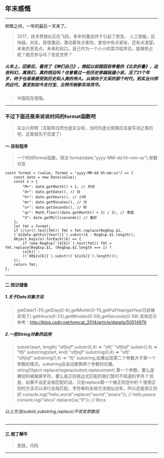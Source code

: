 ## 年末感慨

* * *

转眼之间，一年的最后一天来了。
> 2017，技术界貌似正在飞跃。多年的量变终于引起了质变。
人工智能，区块链。对此，我很激动，激动着有点害怕，害怕中有点紧张，还有点渴望。未来的至高点，未来的风口，自己作为一个小小的菜鸟程序员，能够抢占呢？能否参与吗？改变世界？

##### 火车上，回家后，看完了《神们自己》，想起以前囫囵吞枣看的《北京折叠》，这些科幻，离我们，真的很远吗？也曾看过一些历史穿越装逼小说，活了21个年岁，终于也渐渐感受到历史和人类的伟大。从倾向于文采的那个时代，到实业兴邦的近代，甚至到如今支付宝、比特币刷新实体货币。
>中国现在很强。


* * *

### 不过下面还是来说说时间的format函数吧
> 实业兴邦啊（互联网当然也是实业啦，当时的虚业我猜应该是写诗之类的吧，这里就先不百度了）

####  一.目标程序
>一个时间format函数，用法  format(date,"yyyy-MM-dd hh-mm-ss"),参数可变

```
const format = (value, format = "yyyy-MM-dd hh:mm:ss") => {
    const date = new Date(value);
    const o = {
        "M+": date.getMonth() + 1, // 月份
        "d+": date.getDate(), // 日
        "h+": date.getHours(), // 小时
        "m+": date.getMinutes(), // 分
        "s+": date.getSeconds(), // 秒
        "q+": Math.floor((date.getMonth() + 3) / 3), // 季度
        "S": date.getMilliseconds() // 毫秒
    };
    let fmt = format;
    if (/(y+)/.test(fmt)) fmt = fmt.replace(RegExp.$1,
    (`${date.getFullYear()}`).substr(4 - RegExp.$1.length));
    Object.keys(o).forEach((k) => {
        if (new RegExp(`(${k})`).test(fmt)) fmt = fmt.replace(RegExp.$1, (RegExp.$1.length === 1) ?
        (o[k]) :
        ((`00${o[k]}`).substr((`${o[k]}`).length)));
    });
    return fmt;
};
```

* * *

#### 二.知识储备

#####   1.关于Date对象方法
> getDate(1-31),getDay(0-6),getMonth(0-11),getFullYear(getYear已经被弃用了)
getHours(0-23),getMinutes(0-59),getSeconds(0-59)
具体还可参考：http://blog.csdn.net/tomcat_2014/article/details/50514979
#####   2.一些String对象的运用 
> substr(start, length) "slfjlsjf".substr(0,4)  => "slfj"
                       "slfjlsjf".substr(1,4)  => "lfjl"
 substring(start, end) "slfjlsjf".substring(0,4) => "slfj"
                       "slfjlsjf".substring(1,4) => "lfj"
    substring,如果出现第二个参数大于第一个参数的情况，substring会自动更换两个参数的位置。
stringObject.replace(regexp/substr,replacement)
第一个参数，要么是确切的被替换字符，要么是正则表达式匹配的我们暂时不知道的字符
!! 但是，如果不设定全局匹配的话，只会replace第一个被正则选中的
!! 使用正则的方法可以进行全局匹配，字符串的全局方法貌似没有，所以还是用正则好
console.log("hello,world".replace("world","peace")); // hello,peace
console.log("abca".replace(/a/,"9")); // 9bca
###### 以上方法(substr,substring,replace)不改变原数组

* * *

#### 三.庖丁解牛
> 思路，代码
* * *